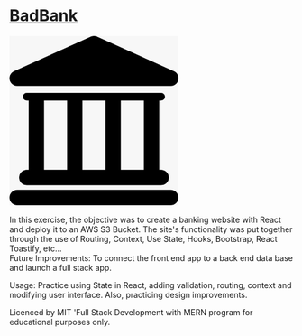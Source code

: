 # [BadBank](https://danilocanuto.github.io/BadBank)
<file src="index.html"/>
<img src= "src/assets/images/bank.jpeg" width='300'/>

In this exercise, the objective was to create a banking website with React and deploy it to an AWS S3 Bucket. The site's functionality was put together through the use of Routing, Context, Use State, Hooks, Bootstrap, React Toastify, etc...  
Future Improvements: To connect the front end app to a back end data base and launch a full stack app.

Usage: Practice using State in React, adding validation, routing, context and modifying user interface. Also, practicing design improvements. 

Licenced by MIT 'Full Stack Development with MERN program for educational purposes only.
